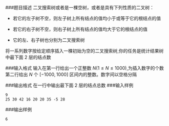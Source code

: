 ###题目描述
二叉搜索树或者是一棵空树，或者是具有下列性质的二叉树：

+ 若它的左子树不空，则左子树上所有结点的值均小于或等于它的根结点的值

+ 若它的右子树不空，则右子树上所有结点的值均大于它的根结点的值

+ 它的左、右子树也分别为二叉搜索树

将一系列数字按给定顺序插入一棵初始为空的二叉搜索树,你的任务是统计结果树中最下面 $2$ 层的结点数

###输入格式
输入在第一行给出一个正整数 $N (1 \leq N  \leq 1000)$,为插入数字的个数第二行给出 $N$ 个 $[−1000,1000]$ 区间内的整数。数字间以空格分隔

###输出格式
在一行中输出最下面 $2$ 层的结点总数
###输入样例
```
9
25 30 42 16 20 20 35 -5 28
```
###输出样例
```
6
```